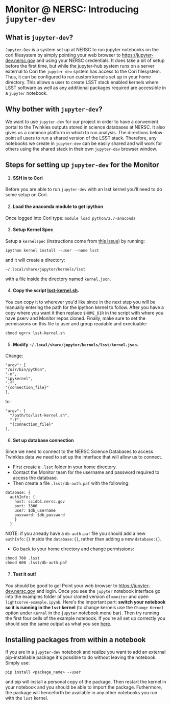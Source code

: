 # Monitor @ NERSC: Introducing `jupyter-dev`

## What is `jupyter-dev`?
  `Jupyter-Dev` is a system set up at NERSC to run jupyter notebooks on the cori filesystem by simply pointing your web browser to https://jupyter-dev.nersc.gov and using your NERSC credentials. It does take a bit of setup before the first time, but while the jupyter-hub system runs on a server external to Cori the `jupyter-dev` system has access to the Cori filesystem. Thus, it can be configured to run custom kernels set up in your home directory. This allows a user to create LSST stack enabled kernels where LSST software as well as any additional packages required are accessible in a `jupyter` notebook.
  
## Why bother with `jupyter-dev`?
We want to use `jupyter-dev` for our project in order to have a convenient portal to the Twinkles outputs stored in science databases at NERSC. It also gives us a common platform in which to run analysis. The directions below point all users to run a shared version of the LSST stack. Therefore, any notebooks we create in `jupyter-dev` can be easily shared and will work for others using the shared stack in their own `jupyter-dev` browser window.

## Steps for setting up `jupyter-dev` for the Monitor

1. #### SSH in to Cori

  Before you are able to run `jupyter-dev` with an lsst kernel you'll need to do some setup on Cori.

2. #### Load the anaconda module to get ipython

  Once logged into Cori type: `module load python/2.7-anaconda`

3. #### Setup Kernel Spec

  Setup a `kernelspec` (instructions come from [this issue](https://github.com/jupyterhub/jupyterhub/issues/847#issuecomment-267044166)) by running:
  
  `ipython kernel install --user --name lsst`
  
  and it will create a directory:
  
  `~/.local/share/jupyter/kernels/lsst`
  
  with a file inside the directory named `kernel.json`.
  
4. #### Copy the script [lsst-kernel.sh](lsst-kernel.sh).

 You can copy it to wherever you'd like since in the next step you will be manually entering the path for the ipython kernel to follow. After you have a copy where you want it then replace `$HOME_DIR` in the script with where you have pserv and Monitor repos cloned. Finally, make sure to set the permissions on this file to user and group readable and exectuable:
 
 `chmod ug+rx lsst-kernel.sh`

5. #### Modify `~/.local/share/jupyter/kernels/lsst/kernel.json`.

  Change:
  
  ```
 "argv": [
  "/usr/bin/python",
  "-m",
  "ipykernel",
  "-f",
  "{connection_file}"
 ],
 ```
 
 to:
 
 ```
 "argv": [   
   "/path/to/lsst-kernel.sh",   
   "-f",   
   "{connection_file}" 
 ],
 ```
 
6. #### Set up database connection

  Since we need to connect to the NERSC Science Databases to access Twinkles data we need to set up the interface that will allow us to connect.
  * First create a `.lsst` folder in your home directory.
  * Contact the Monitor team for the username and password required to access the database.
  * Then create a file `.lsst/db-auth.paf` with the following:
  ```
  database: {
    authInfo: {
      host: scidb1.nersc.gov
      port: 3306
      user: $db_username
      password: $db_password
      }
    }
  ```
  NOTE: if you already have a `db-auth.paf` file you should add a new `authInfo:{}` inside the `database:{}`, rather than adding a new `database:{}`.
   * Go back to your home directory and change permissions:
   ```
   chmod 700 .lsst
   chmod 600 .lsst/db-auth.paf
   ```
 
7. #### Test it out!

 You should be good to go! Point your web browser to https://jupyter-dev.nersc.gov and login. Once you see the `jupyter` notebook interface go into the examples folder of your cloned version of `monitor` and open `lightcurve-example.ipynb`. Here's the important part: **switch your notebook so it is running in the `lsst` kernel** (to change kernels use the `Change Kernel` option under `Kernel` in the `jupyter` notebook menu bar). Then try running the first four cells of the example notebook. If you're all set up correctly you should see the same output as what you see [here](../examples/lightcurve_example.ipynb).
 
## Installing packages from within a notebook
  If you are in a `jupyter-dev` notebook and realize you want to add an external pip-installable package it's possible to do without leaving the notebook. Simply use:
  ```
  pip install <package_name> --user
  ```
  and pip will install a personal copy of the package. Then restart the kernel in your notebook and you should be able to import the package. Futhermore, the package will henceforth be available in any other notebooks you run with the `lsst` kernel.
